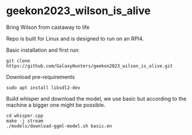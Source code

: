 # geekon2023_wilson_is_alive
Bring Wilson from castaway to life

Repo is built for Linux and is designed to run on an RPI4.

Basic installation and first run:

```
git clone https://github.com/GalaxyHunters/geekon2023_wilson_is_alive.git
```

Download pre-requirements
```
sudo apt install libsdl2-dev
```

Build whisper and download the model, we use basic but according to the machine a bigger one might be possible.
```
cd whisper.cpp
make -j stream
./models/download-ggml-model.sh basic.en
```
